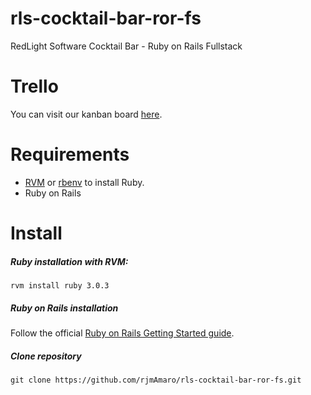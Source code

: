 # rls-cocktail-bar-ror-fs
RedLight Software Cocktail Bar - Ruby on Rails Fullstack

# Trello
You can visit our kanban board [here](https://trello.com/b/nAVGVf0x/redlight-challenge-2022).

# Requirements
* [RVM](http://rvm.io) or [rbenv](https://github.com/rbenv/rbenv) to install Ruby.
* Ruby on Rails

# Install
##### Ruby installation with RVM:
<pre><code>rvm install ruby 3.0.3</>
</code></pre>

##### Ruby on Rails installation
Follow the official [Ruby on Rails Getting Started guide](https://guides.rubyonrails.org/v5.0/getting_started.html).

##### Clone repository

<pre><code>git clone https://github.com/rjmAmaro/rls-cocktail-bar-ror-fs.git</code></pre>

